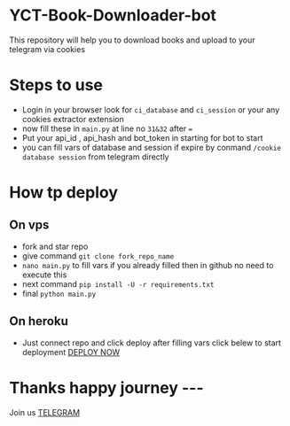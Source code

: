 # YCT-Book-Downloader-bot
This repository will help you to download books and upload to your telegram via cookies

# Steps to use
- Login in your browser look for `ci_database` and `ci_session` or your any cookies extractor extension
- now fill these in `main.py` at line no `31&32` after `=`
- Put your api_id , api_hash and bot_token in starting for bot to start
- you can fill vars of database and session if expire by conmand `/cookie database session` from telegram directly 

# How tp deploy
## On vps 
- fork and star repo
- give command `git clone fork_repo_name`
- `nano main.py` to fill vars if you already filled then in github no need to execute this
- next command `pip install -U -r requirements.txt`
- final `python main.py`

## On heroku 
- Just connect repo and click deploy after filling vars click belew to start deployment
[DEPLOY NOW](https://heroku.com/deploy)

# Thanks happy journey --- 

Join us [TELEGRAM](https://t.me/team_spy_pro)
